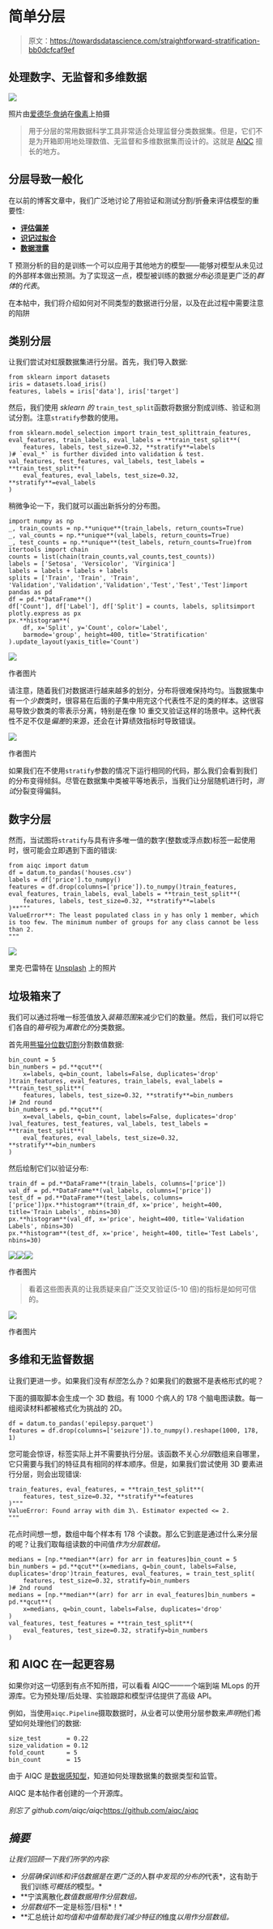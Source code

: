 # 简单分层

> 原文：<https://towardsdatascience.com/straightforward-stratification-bb0dcfcaf9ef>

## 处理数字、无监督和多维数据

![](img/43b4d47e062ae160d82861d1367e97b0.png)

照片由[爱德华·詹纳](https://www.pexels.com/@edward-jenner)在[像素](https://www.pexels.com/photo/glass-blur-bubble-health-4033022/)上拍摄

> 用于分层的常用数据科学工具非常适合处理监督分类数据集。但是，它们不是为开箱即用地处理数值、无监督和多维数据集而设计的。这就是 [AIQC](https://github.com/aiqc/aiqc) 擅长的地方。

## 分层导致一般化

在以前的博客文章中，我们广泛地讨论了用验证和测试分割/折叠来评估模型的重要性:

*   [**评估偏差**](/evaluation-bias-are-you-inadvertently-training-on-your-entire-dataset-b3961aea8283)
*   [**识记过拟合**](https://aiqc.medium.com/memorization-isnt-learning-it-s-overfitting-b3163fe6a8b4)
*   [**数据泄露**](/data-leakage-5dfc2e0127d4)

T 预测分析的目的是训练一个可以应用于其他地方的模型——能够对模型从未见过的外部样本做出预测。为了实现这一点，模型被训练的数据*分布*必须是更广泛的*群体*的*代表*。

在本帖中，我们将介绍如何对不同类型的数据进行分层，以及在此过程中需要注意的陷阱

## 类别分层

让我们尝试对虹膜数据集进行分层。首先，我们导入数据:

```
from sklearn import datasets
iris = datasets.load_iris()
features, labels = iris['data'], iris['target']
```

然后，我们使用 *sklearn 的* `train_test_split`函数将数据分割成训练、验证和测试分割。注意`stratify`参数的使用。

```
from sklearn.model_selection import train_test_splittrain_features, eval_features, train_labels, eval_labels = **train_test_split**(
    features, labels, test_size=0.32, **stratify**=labels
)# `eval_*` is further divided into validation & test.
val_features, test_features, val_labels, test_labels = **train_test_split**(
    eval_features, eval_labels, test_size=0.32, **stratify**=eval_labels
)
```

稍微争论一下，我们就可以画出新拆分的分布图。

```
import numpy as np
_, train_counts = np.**unique**(train_labels, return_counts=True)
_, val_counts = np.**unique**(val_labels, return_counts=True)
_, test_counts = np.**unique**(test_labels, return_counts=True)from itertools import chain
counts = list(chain(train_counts,val_counts,test_counts))
labels = ['Setosa', 'Versicolor', 'Virginica']
labels = labels + labels + labels
splits = ['Train', 'Train', 'Train', 'Validation','Validation','Validation','Test','Test','Test']import pandas as pd
df = pd.**DataFrame**()
df['Count'], df['Label'], df['Split'] = counts, labels, splitsimport plotly.express as px
px.**histogram**(
    df, x='Split', y='Count', color='Label',
    barmode='group', height=400, title='Stratification'
).update_layout(yaxis_title='Count')
```

![](img/0e79eaf39f5e8a4165d2687f090f37ef.png)

作者图片

请注意，随着我们对数据进行越来越多的划分，分布将很难保持均匀。当数据集中有一个*少数*类时，很容易在后面的子集中用完这个代表性不足的类的样本。这很容易导致少数类的零表示分离，特别是在像 10 重交叉验证这样的场景中。这种代表性不足不仅是*偏差*的来源，还会在计算绩效指标时导致错误。

![](img/de9290f8d45f9a9bcde750eb35613282.png)

作者图片

如果我们在不使用`stratify`参数的情况下运行相同的代码，那么我们会看到我们的分布变得倾斜。尽管在数据集中类被平等地表示，当我们让分层随机进行时，*测试*分裂变得偏斜。

## 数字分层

然而，当试图将`stratify`与具有许多唯一值的数字(整数或浮点数)标签一起使用时，很可能会立即遇到下面的错误:

```
from aiqc import datum
df = datum.to_pandas('houses.csv')
labels = df['price'].to_numpy()
features = df.drop(columns=['price']).to_numpy()train_features, eval_features, train_labels, eval_labels = **train_test_split**(
    features, labels, test_size=0.32, **stratify**=labels
)**"""
ValueError**: The least populated class in y has only 1 member, which is too few. The minimum number of groups for any class cannot be less than 2.
"""
```

![](img/65fd37266ca13399db22a2b9f412f392.png)

里克·巴雷特在 [Unsplash](https://unsplash.com/photos/uwk8IS-HfJ8) 上的照片

## 垃圾箱来了

我们可以通过将唯一标签值放入*装箱范围*来减少它们的数量。然后，我们可以将它们各自的*箱号*视为*离散化的*分类数据。

首先用[熊猫分位数切割](https://pandas.pydata.org/docs/reference/api/pandas.qcut.html)分割数值数据:

```
bin_count = 5
bin_numbers = pd.**qcut**(
    x=labels, q=bin_count, labels=False, duplicates='drop'
)train_features, eval_features, train_labels, eval_labels = **train_test_split**(
    features, labels, test_size=0.32, **stratify**=bin_numbers
)# 2nd round
bin_numbers = pd.**qcut**(
    x=eval_labels, q=bin_count, labels=False, duplicates='drop'
)val_features, test_features, val_labels, test_labels = **train_test_split**(
    eval_features, eval_labels, test_size=0.32, **stratify**=bin_numbers
)
```

然后绘制它们以验证分布:

```
train_df = pd.**DataFrame**(train_labels, columns=['price'])
val_df = pd.**DataFrame**(val_labels, columns=['price'])
test_df = pd.**DataFrame**(test_labels, columns=['price'])px.**histogram**(train_df, x='price', height=400, title='Train Labels', nbins=30)
px.**histogram**(val_df, x='price', height=400, title='Validation Labels', nbins=30)
px.**histogram**(test_df, x='price', height=400, title='Test Labels', nbins=30)
```

![](img/2dd7138883746584aa1ff56607b0ef9b.png)![](img/6b5a864847b5a91f0cb74f19faf67cc2.png)![](img/c7110321a7a06e2bfcd7cb007c917c8e.png)

作者图片

> 看着这些图表真的让我质疑来自广泛交叉验证(5-10 倍)的指标是如何可信的。

![](img/0405c3072dc4c025049ec8a24aa4a0d0.png)

作者图片

## 多维和无监督数据

让我们更进一步。如果我们没有*标签*怎么办？如果我们的数据不是表格形式的呢？

下面的摄取脚本会生成一个 3D 数组。有 1000 个病人的 178 个脑电图读数。每一组阅读材料都被格式化为挑战的 2D。

```
df = datum.to_pandas('epilepsy.parquet')
features = df.drop(columns=['seizure']).to_numpy().reshape(1000, 178, 1)
```

您可能会惊讶，标签实际上并不需要执行分层。该函数不关心*分层*数组来自哪里，它只需要与我们的特征具有相同的样本顺序。但是，如果我们尝试使用 3D 要素进行分层，则会出现错误:

```
train_features, eval_features, = **train_test_split**(
    features, test_size=0.32, **stratify**=features
)"""
ValueError: Found array with dim 3\. Estimator expected <= 2.
"""
```

花点时间想一想，数组中每个样本有 178 个读数。那么它到底是通过什么来分层的呢？让我们取每组读数的中间值*作为分层数组。*

```
medians = [np.**median**(arr) for arr in features]bin_count = 5
bin_numbers = pd.**qcut**(x=medians, q=bin_count, labels=False, duplicates='drop')train_features, eval_features, = train_test_split(
    features, test_size=0.32, stratify=bin_numbers
)# 2nd round
medians = [np.**median**(arr) for arr in eval_features]bin_numbers = pd.**qcut**(
    x=medians, q=bin_count, labels=False, duplicates='drop'
)
val_features, test_features = **train_test_split**(
    eval_features, test_size=0.32, stratify=bin_numbers
)
```

## 和 AIQC 在一起更容易

如果你对这一切感到有点不知所措，可以看看 AIQC——一个端到端 MLops 的开源库。它为预处理/后处理、实验跟踪和模型评估提供了高级 API。

例如，当使用`aiqc.Pipeline`摄取数据时，从业者可以使用分层参数来*声明*他们希望如何处理他们的数据:

```
size_test       = 0.22
size_validation = 0.12
fold_count      = 5
bin_count       = 15
```

由于 AIQC 是[数据感知型](https://aiqc.readthedocs.io/en/latest/compare.html)，知道如何处理数据集的数据类型和监管。

AIQC 是本帖作者创建的一个开源库。

*别忘了 github.com/aiqc/aiqc*<https://github.com/aiqc/aiqc>

## *摘要*

*让我们回顾一下我们所学的内容:*

*   *分层确保训练和评估数据是在更广泛的*人群*中发现的分布的*代表*，这有助于我们训练*可概括的*模型。*
*   **宁滨离散化*数值数据用作分层数组。*
*   *分层数组*不一定是标签/目标*！*
*   **汇总统计*如均值和中值帮助我们减少特征的*维度*以用作分层数组。*